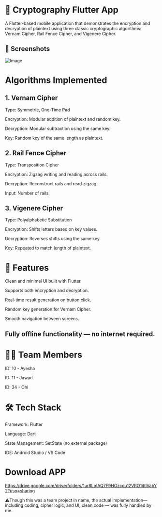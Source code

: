 # 🔐 Cryptography Flutter App
A Flutter-based mobile application that demonstrates the encryption and decryption of plaintext using three classic cryptographic algorithms: Vernam Cipher, Rail Fence Cipher, and Vigenere Cipher.

## 📱 Screenshots
![Image](https://github.com/user-attachments/assets/dc84b5a6-cc37-4162-9eba-e886b9f7e60d)

# Algorithms Implemented

## 1. Vernam Cipher

Type: Symmetric, One-Time Pad

Encryption: Modular addition of plaintext and random key.

Decryption: Modular subtraction using the same key.

Key: Random key of the same length as plaintext.

## 2. Rail Fence Cipher

Type: Transposition Cipher

Encryption: Zigzag writing and reading across rails.

Decryption: Reconstruct rails and read zigzag.

Input: Number of rails.

## 3. Vigenere Cipher

Type: Polyalphabetic Substitution

Encryption: Shifts letters based on key values.

Decryption: Reverses shifts using the same key.

Key: Repeated to match length of plaintext.

# 🚀 Features

Clean and minimal UI built with Flutter.

Supports both encryption and decryption.

Real-time result generation on button click.

Random key generation for Vernam Cipher.

Smooth navigation between screens.

## Fully offline functionality — no internet required.

# 🧑‍💻 Team Members

ID: 10 - Ayesha

ID: 11 - Jawad

ID: 34 - Ohi

# 🛠️ Tech Stack

Framework: Flutter

Language: Dart

State Management: SetState (no external package)

IDE: Android Studio / VS Code

# Download APP
https://drive.google.com/drive/folders/1ur8LqIAQ7F9HOzccu12VRO1jttlVabY2?usp=sharing

⚠️Though this was a team project in name, the actual implementation—including coding, cipher logic, and UI, clean code — was fully handled by me.
